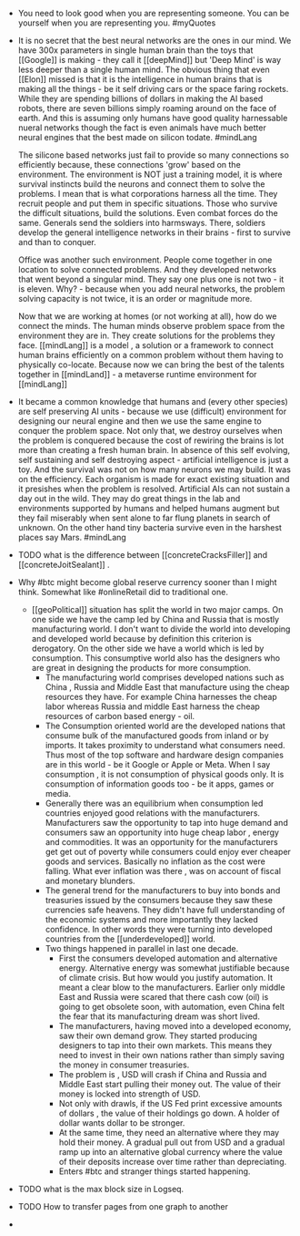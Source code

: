 - You need to look good when you are representing someone. You can be yourself when you are representing you. #myQuotes
- It is no secret that the best neural networks are the ones in our mind. We have 300x parameters in single human brain than the toys that [[Google]] is making - they call it [[deepMind]] but 'Deep Mind' is way less deeper than a single human mind. The obvious thing that even [[Elon]] missed is that it is the intelligence in human brains that is making all the things - be it self driving cars or the space faring rockets. While they are spending billions of dollars in making the AI based robots, there are seven billions simply roaming around on the face of earth. And this is assuming only humans have good quality harnessable nueral networks though the fact is even animals have much better neural engines that the best made on silicon todate. #mindLang
  
  The silicone based networks just fail to provide so many connections so efficiently because, these connections 'grow' based on the environment. The environment is NOT just a training model, it is where survival instincts build the neurons and connect them to solve the problems. I mean that is what corporations harness all the time. They recruit people and put them in specific situations. Those who survive the difficult situations, build the solutions. Even combat forces do the same. Generals send the soldiers into harmsways. There, soldiers develop the general intelligence networks in their brains - first to survive and than to conquer.
  
  Office was another such environment. People come together in one location to solve connected problems. And they developed networks that went beyond a singular mind. They say one plus one is not two - it is eleven. Why? - because when you add neural networks, the problem solving capacity is not twice, it is an order or magnitude more. 
  
  Now that we are working at homes (or not working at all), how do we connect the minds. The human minds observe problem space from the environment they are in. They create solutions for the problems they face. [[mindLang]] is a model , a solution or a framework to connect human brains efficiently on a common problem without them having to physically co-locate. Because now we can bring the best of the talents together in [[mindLand]] - a metaverse runtime environment for [[mindLang]]
- It became a common knowledge that humans and (every other species) are self preserving AI units - because we use (difficult) environment for designing our neural engine and then we use the same engine to conquer the problem space. Not only that, we destroy ourselves when the problem is conquered because the cost of rewiring the brains is lot more than creating a fresh human brain. In absence of this self evolving, self sustaining and self destroying aspect - artificial intelligence is just a toy. And the survival was not on how many neurons we may build. It was on the efficiency. Each organism is made for exact existing situation and it presishes when the problem is resolved. Artificial AIs can not sustain a day out in the wild. They may do great things in the lab and environments supported by humans and helped humans augment but they fail miserably when sent alone to far flung planets in search of unknown. On the other hand tiny bacteria survive even in the harshest places say Mars. #mindLang
- TODO what is the difference between [[concreteCracksFiller]] and [[concreteJoitSealant]] .
- Why #btc might become global reserve currency sooner than I might think. Somewhat like #onlineRetail did to traditional one.
	- [[geoPolitical]] situation has split the world in two major camps. On one side we have the camp led by China and Russia that is mostly manufacturing world. I don't want to divide the world into developing and developed world because by definition this criterion is derogatory.  On the other side we have a world which is led by consumption. This consumptive world also has the designers who are great in designing the products for more consumption.
		- The manufacturing world comprises developed nations such as China , Russia and Middle East that manufacture using the cheap resources they have. For example China harnesses the cheap labor whereas Russia and middle East harness the cheap resources of carbon based energy - oil.
		- The Consumption oriented world are the developed nations that consume bulk of the manufactured goods from inland or by imports.  It takes proximity to  understand what consumers need. Thus most of the top software and hardware design companies are in this world - be it Google or Apple or Meta. When I say consumption , it is not consumption of physical goods only. It is consumption of information goods too - be it apps, games or media.
		- Generally there was an equilibrium when consumption led countries enjoyed good relations with the manufacturers. Manufacturers saw the opportunity to tap into huge demand and consumers saw an opportunity into huge cheap labor , energy and commodities.  It was an opportunity for the manufacturers get get out of poverty while consumers could enjoy ever cheaper goods and services. Basically no inflation as the cost were falling. What ever inflation was there , was on account of fiscal and monetary blunders.
		- The general trend  for the manufacturers to buy into bonds and treasuries issued by the consumers because they saw these currencies safe heavens. They didn't have full understanding of the economic systems and more importantly they lacked confidence. In other words they were turning into developed countries from the [[underdeveloped]] world.
		- Two things happened in parallel in last one decade.
			- First the consumers developed automation and alternative energy. Alternative energy was somewhat justifiable because of climate crisis. But how would you justify automation. It meant a clear blow to the manufacturers. Earlier only middle East and Russia were scared that there cash cow (oil) is going to get obsolete soon, with automation, even China felt the fear that its manufacturing dream was short lived.
			- The manufacturers, having moved into a developed economy, saw their own demand grow. They started producing designers to tap into their own markets. This means they need to invest in their own nations rather than simply saving the money in consumer treasuries.
			- The problem is , USD will crash if China and Russia and Middle East start pulling their money out.  The value of their money is locked into strength of USD.
			- Not only with drawls, if the US Fed print excessive amounts of dollars , the value of their holdings go down. A holder of dollar wants dollar to be stronger.
			- At the same time, they need an alternative where they may hold their money.  A gradual pull out from USD and a gradual ramp up into an alternative global currency where the value of their deposits increase over time rather than depreciating.
			- Enters #btc and stranger things started happening.
- TODO what is the max block size in Logseq.
- TODO  How to transfer pages from one graph to another
-